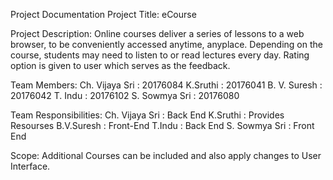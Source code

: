 Project Documentation
Project Title:  eCourse

Project Description:
Online courses deliver a series of lessons to a web browser, to be conveniently accessed anytime, anyplace. Depending on the course, students may need to listen to or read lectures every day. Rating option is given to user which serves as the feedback.

Team Members:
Ch. Vijaya Sri 	: 		20176084
K.Sruthi		:		20176041
B. V. Suresh	:		20176042
T. Indu			:		20176102
S. Sowmya Sri 	:       20176080

Team Responsibilities:
Ch. Vijaya Sri 	:  	Back End 
K.Sruthi 		: 	Provides Resourses
B.V.Suresh		:	Front-End
T.Indu			: 	Back End
S. Sowmya Sri   :   Front End

Scope: 
Additional Courses can be included and also apply changes to User Interface.
